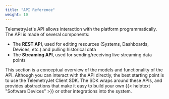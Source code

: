 ```yaml
---
title: "API Reference"
weight: 10
---
```

TelemetryJet's API allows interaction with the platform programmatically. The API is made of several components:

- The __REST API__, used for editing resources (Systems, Dashboards, Devices, etc.) and pulling historical data
- The __Streaming API__, used for sending/receiving live streaming data points

This section is a conceptual overview of the models and functionality of the API. Although you can interact with the API directly, the best starting point is to use the TelemetryJet Client SDK. The SDK wraps around these APIs, and provides abstractions that make it easy to build your own {{< helptext "Software Devices" >}} or other integrations into the system.
